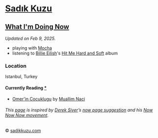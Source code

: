 # [Sadık Kuzu](https://sadikkuzu.com/)

## [What I'm Doing Now](https://sadikkuzu.com/now/)

_Updated on Feb 9, 2025._

* playing with [Mocha](https://www.instagram.com/reel/Cfyt-P1jv18/?igshid=YmMyMTA2M2Y=)
* listening to [Billie Eilish]'s [Hit Me Hard and Soft] album

### Location
Istanbul, Turkey

#### Currently Reading [*](https://www.goodreads.com/review/list/26946293-sad-k?shelf=currently-reading)

- [Omer'in Cocuklugu](https://www.goodreads.com/book/show/43748579-mer-in-ocuklu-u) by [Muallim Naci](https://www.goodreads.com/author/show/5241228.Muallim_Naci)

###### This [page](https://nownownow.com/p/qa72) is inspired by [Derek Siver](https://sivers.org)’s [now page suggestion](https://sivers.org/nowff) and his [Now Now Now movement](https://nownownow.com/about).
© [sadikkuzu.com](https://sadikkuzu.com)

[Mocha]: https://www.instagram.com/reel/Cfyt-P1jv18/?igshid=YmMyMTA2M2Y=
[sawubona]: https://open.spotify.com/playlist/1M4W27jkNna3ZZZAWL5bpI?si=f6ee47df9408416b
[breeze]: https://open.spotify.com/playlist/5D6cn6x3SfALIyduv2We1y?si=692008cf85b54125
[Billie Eilish]: https://tr.wikipedia.org/wiki/Billie_Eilish
[Hit Me Hard And Soft]: https://open.spotify.com/album/7aJuG4TFXa2hmE4z1yxc3n
